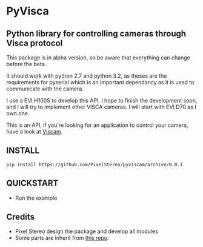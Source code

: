 # PyVisca
Python library for controlling cameras through Visca protocol
---
This package is in alpha version, so be aware that everything can change before the beta.

It should work with python 2.7 and python 3.2, as theses are the requirements for pyserial which is an important dependancy as it is used to communicate with the camera.

I use a EVI H100S to develop this API. I hope to finish the development soon, and I will try to implement other VISCA cameras. I will start with EVI D70 as I own one.

This is an API, if you're looking for an application to control your camera, have a look at [Viscam](https://github.com/PixelStereo/viscam).

## INSTALL
    pip install https://github.com/PixelStereo/pyviscam/archive/0.0.1    

## QUICKSTART
* Run the example    

## Credits
* Pixel Stereo design the package and develop all modules    
* Some parts are inherit from [this repo](https://github.com/mutax/PyVisca).    
